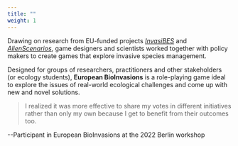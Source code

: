```yaml
---
title: ""
weight: 1
---
```


Drawing on research from EU-funded projects [*InvasiBES*](https://doi.org/10.3897/neobiota.50.35466) and [*AlienScenarios*](https://alien-scenarios.org), game designers and scientists worked together with policy makers to create games that explore invasive species management. 

Designed for groups of researchers, practitioners and other stakeholders (or ecology students), **European BioInvasions** is a role-playing game ideal to explore the issues of real-world ecological challenges and come up with new and novel solutions.

>I realized it was more effective to share my votes in different initiatives rather than only my own because I get to benefit from their outcomes too.

\--Participant in European BioInvasions at the 2022 Berlin workshop
